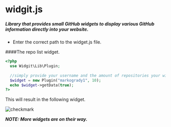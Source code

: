 # widgit.js
##### Library that provides small GitHub widgets to display various GitHub information directly into your website.
- Enter the correct path to the widget.js file.



####The repo list widget.

```php
<?php
  use Widgit\Lib\Plugin;
  
  //simply provide your username and the amount of repositories your wish to display
  $widget = new Plugin("markogrady1", 10);
  echo $widget->getData(true);
?>
```
This will result in the following widget.

![checkmark]( https://github.com/markogrady1/widgit.js/raw/master/demo-assets/repo2.png)


***NOTE: More widgets are on their way.***
